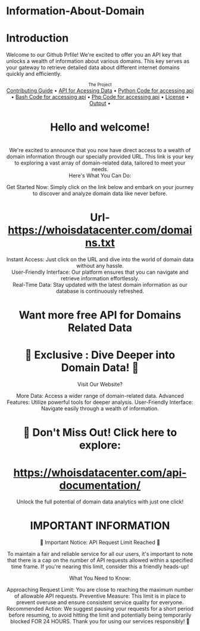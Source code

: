 # Information-About-Domain

# Introduction
Welcome to our Github Prfile! We're excited to offer you an API key that unlocks a wealth of information about various domains. This key serves as your gateway to retrieve detailed data about different internet domains quickly and efficiently. 



<div align="center">
    <sub>The Project</sub>
    <br />
    <a href="Contributing/contribute.md">Contributing Guide</a> •
    <a href="Acessing_api">API for Acessing Data</a> •
    <a href="Acessing_api/Acessing_api_with_python">Python Code for accessing api</a> •
    <a href="Acessing_api/Acessing_api_with_bash">Bash Code for accessing api</a> •
    <a href="Acessing_api/Acessing_api_with_php">Php Code for accessing api</a> •
    <a href="license">License</a> •
    <a href="Output/output.png (2).png">Output</a> •
    

<br />

# Hello and welcome!

<br/>
We're excited to announce that you now have direct access to a wealth of domain information through our specially provided URL. This link is your key to exploring a vast array of domain-related data, tailored to meet your needs.
<br/>
 Here's What You Can Do:


Get Started Now:
Simply click on the link below and embark on your journey to discover and analyze domain data like never before.

# Url-https://whoisdatacenter.com/domains.txt

 Instant Access: Just click on the URL and dive into the world of domain data without any hassle.
<br/>
User-Friendly Interface: Our platform ensures that you can navigate and retrieve information effortlessly.
<br/>
Real-Time Data: Stay updated with the latest domain information as our database is continuously refreshed.
<br/>

# Want more free API for Domains Related Data
# 🌟 Exclusive : Dive Deeper into Domain Data! 🌟
Visit Our Website?

More Data: Access a wider range of domain-related data.
Advanced Features: Utilize powerful tools for deeper analysis.
User-Friendly Interface: Navigate easily through a wealth of information.
# 🔗 Don't Miss Out! Click here to explore: 
# https://whoisdatacenter.com/api-documentation/

Unlock the full potential of domain data analytics with just one click!

# IMPORTANT INFORMATION


🚨 Important Notice: API Request Limit Reached 🚨

To maintain a fair and reliable service for all our users, it's important to note that there is a cap on the number of API requests allowed within a specified time frame. If you're nearing this limit, consider this a friendly heads-up!

What You Need to Know:

Approaching Request Limit: You are close to reaching the maximum number of allowable API requests.
Preventive Measure: This limit is in place to prevent overuse and ensure consistent service quality for everyone.
Recommended Action: We suggest pausing your requests for a short period before resuming, to avoid hitting the limit and potentially being temporarily blocked FOR 24 HOURS.
Thank you for using our services responsibly! 🙏

